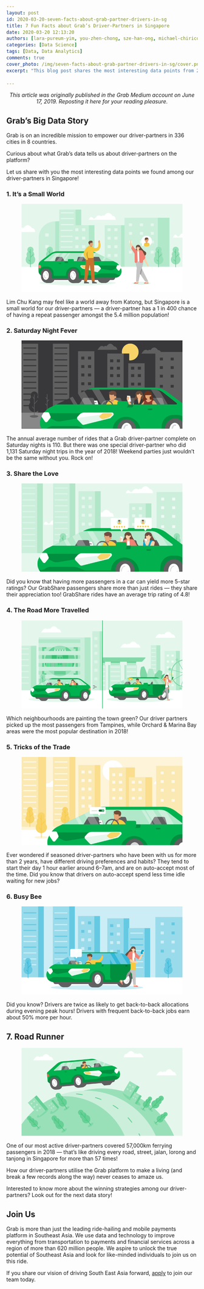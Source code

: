 ```yaml
---
layout: post
id: 2020-03-20-seven-facts-about-grab-partner-drivers-in-sg
title: 7 Fun Facts about Grab’s Driver-Partners in Singapore
date: 2020-03-20 12:13:20
authors: [lara-pureum-yim, you-zhen-chong, sze-han-ong, michael-chirico, kelly-kuo, kenny-chan]
categories: [Data Science]
tags: [Data, Data Analytics]
comments: true
cover_photo: /img/seven-facts-about-grab-partner-drivers-in-sg/cover.png
excerpt: "This blog post shares the most interesting data points from 2019 about our Singapore driver-partners."

---
```


<p align="center"><i>This article was originally published in the Grab Medium account on June 17, 2019. Reposting it here for your reading pleasure.</i></p>

## Grab’s Big Data Story

Grab is on an incredible mission to empower our driver-partners in 336 cities in 8 countries.

Curious about what Grab’s data tells us about driver-partners on the platform?

Let us share with you the most interesting data points we found among our driver-partners in Singapore!

### 1. It’s a Small World

<div class="post-image-section"><figure>
  <img src="/img/seven-facts-about-grab-partner-drivers-in-sg/image1.png" alt="It's a Small World">
</figure></div>

Lim Chu Kang may feel like a world away from Katong, but Singapore is a small world for our driver-partners — a driver-partner has a 1 in 400 chance of having a repeat passenger amongst the 5.4 million population!

### 2. Saturday Night Fever

<div class="post-image-section"><figure>
  <img src="/img/seven-facts-about-grab-partner-drivers-in-sg/image2.png" alt="Saturday Night Fever">
</figure></div>

The annual average number of rides that a Grab driver-partner complete on Saturday nights is 110. But there was one special driver-partner who did 1,131 Saturday night trips in the year of 2018! Weekend parties just wouldn’t be the same without you. Rock on!

### 3. Share the Love

<div class="post-image-section"><figure>
  <img src="/img/seven-facts-about-grab-partner-drivers-in-sg/image3.png" alt="Share the Lover">
</figure></div>

Did you know that having more passengers in a car can yield more 5-star ratings? Our GrabShare passengers share more than just rides — they share their appreciation too! GrabShare rides have an average trip rating of 4.8!

### 4. The Road More Travelled

<div class="post-image-section"><figure>
  <img src="/img/seven-facts-about-grab-partner-drivers-in-sg/image4.png" alt="The Road More Travelled">
</figure></div>

Which neighbourhoods are painting the town green? Our driver partners picked up the most passengers from Tampines, while Orchard & Marina Bay areas were the most popular destination in 2018!

### 5. Tricks of the Trade

<div class="post-image-section"><figure>
  <img src="/img/seven-facts-about-grab-partner-drivers-in-sg/image5.png" alt="Tricks of the Trad">
</figure></div>

Ever wondered if seasoned driver-partners who have been with us for more than 2 years, have different driving preferences and habits? They tend to start their day 1 hour earlier around 6–7am, and are on auto-accept most of the time. Did you know that drivers on auto-accept spend less time idle waiting for new jobs?

### 6. Busy Bee

<div class="post-image-section"><figure>
  <img src="/img/seven-facts-about-grab-partner-drivers-in-sg/image6.png" alt="Busy Bee">
</figure></div>

Did you know? Drivers are twice as likely to get back-to-back allocations during evening peak hours! Drivers with frequent back-to-back jobs earn about 50% more per hour.

## 7. Road Runner

<div class="post-image-section"><figure>
  <img src="/img/seven-facts-about-grab-partner-drivers-in-sg/image7.png" alt="Road Runner">
</figure></div>

One of our most active driver-partners covered 57,000km ferrying passengers in 2018 — that’s like driving every road, street, jalan, lorong and tanjong in Singapore for more than 57 times!

How our driver-partners utilise the Grab platform to make a living (and break a few records along the way) never ceases to amaze us.

Interested to know more about the winning strategies among our driver-partners? Look out for the next data story!

## Join Us
Grab is more than just the leading ride-hailing and mobile payments platform in Southeast Asia. We use data and technology to improve everything from transportation to payments and financial services across a region of more than 620 million people. We aspire to unlock the true potential of Southeast Asia and look for like-minded individuals to join us on this ride.

If you share our vision of driving South East Asia forward, [apply](https://grab.careers/jobs/) to join our team today.
